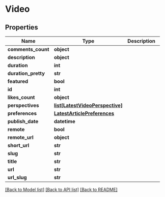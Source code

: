 # Video

## Properties
Name | Type | Description | Notes
------------ | ------------- | ------------- | -------------
**comments_count** | **object** |  | [optional] 
**description** | **object** |  | [optional] 
**duration** | **int** |  | [optional] 
**duration_pretty** | **str** |  | [optional] 
**featured** | **bool** |  | [optional] 
**id** | **int** |  | [optional] 
**likes_count** | **object** |  | [optional] 
**perspectives** | [**list[LatestVideoPerspective]**](LatestVideoPerspective.md) |  | [optional] 
**preferences** | [**LatestArticlePreferences**](LatestArticlePreferences.md) |  | [optional] 
**publish_date** | **datetime** |  | [optional] 
**remote** | **bool** |  | [optional] 
**remote_url** | **object** |  | [optional] 
**short_url** | **str** |  | [optional] 
**slug** | **str** |  | [optional] 
**title** | **str** |  | [optional] 
**url** | **str** |  | [optional] 
**url_slug** | **str** |  | [optional] 

[[Back to Model list]](../README.md#documentation-for-models) [[Back to API list]](../README.md#documentation-for-api-endpoints) [[Back to README]](../README.md)

